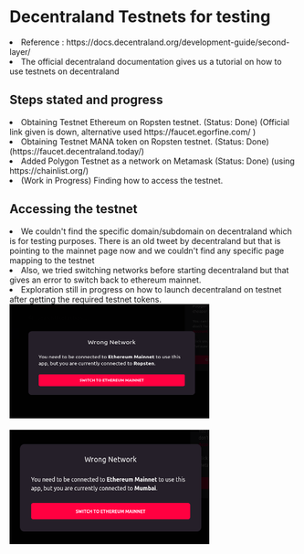 # Decentraland Testnets for testing 
<li> Reference : https://docs.decentraland.org/development-guide/second-layer/
<li> The official decentraland documentation gives us a tutorial on how to use testnets on decentraland 
  
##  Steps stated and progress
<li> Obtaining Testnet Ethereum on Ropsten testnet. (Status: Done)  (Official link given is down, alternative used https://faucet.egorfine.com/ )
<li> Obtaining Testnet MANA token on Ropsten testnet. (Status: Done) (https://faucet.decentraland.today/)
<li> Added Polygon Testnet as a network on Metamask (Status: Done) (using https://chainlist.org/)
<li> (Work in Progress) Finding how to access the testnet.

## Accessing the testnet
<li> We couldn't find the specific domain/subdomain on decentraland which is for testing purposes. There is an old tweet by decentraland but that is pointing to the mainnet page now and we couldn't find any specific page mapping to the testnet
<li> Also, we tried switching networks before starting decentraland but that gives an error to switch back to ethereum mainnet.
<li> Exploration still in progress on how to launch decentraland on testnet after getting the required testnet tokens.
<img src="../docs/figures/error1.png" width="350px" height="200px"><br><br>
<img src="../docs/figures/error2.png" width="350px" height="200px"><br>

